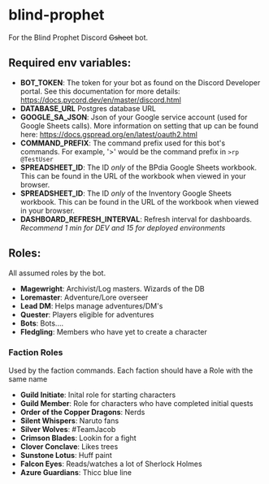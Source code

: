 # blind-prophet
For the Blind Prophet Discord ~~Gsheet~~ bot.

## Required env variables:
* **BOT_TOKEN**: The token for your bot as found on the Discord Developer portal. See this documentation for more details: https://docs.pycord.dev/en/master/discord.html
* **DATABASE_URL** Postgres database URL
* **GOOGLE_SA_JSON**: Json of your Google service account (used for Google Sheets calls). More information on setting that up can be found here: https://docs.gspread.org/en/latest/oauth2.html
* **COMMAND_PREFIX**: The command prefix used for this bot's commands. For example, '>' would be the command prefix in `>rp @TestUser`
* **SPREADSHEET_ID**: The ID *only* of the BPdia Google Sheets workbook. This can be found in the URL of the workbook when viewed in your browser.
* **SPREADSHEET_ID**: The ID *only* of the Inventory Google Sheets workbook. This can be found in the URL of the workbook when viewed in your browser.
* **DASHBOARD_REFRESH_INTERVAL**: Refresh interval for dashboards. *Recommend 1 min for DEV and 15 for deployed environments*

## Roles:
All assumed roles by the bot.
* **Magewright**: Archivist/Log masters. Wizards of the DB
* **Loremaster**: Adventure/Lore overseer
* **Lead DM**: Helps manage adventures/DM's
* **Quester**: Players eligible for adventures
* **Bots**: Bots....
* **Fledgling**: Members who have yet to create a character

### Faction Roles
Used by the faction commands. Each faction should have a Role with the same name
* **Guild Initiate**: Inital role for starting characters 
* **Guild Member**: Role for characters who have completed initial quests
* **Order of the Copper Dragons**: Nerds
* **Silent Whispers**: Naruto fans
* **Silver Wolves**: #TeamJacob
* **Crimson Blades**: Lookin for a fight
* **Clover Conclave**: Likes trees
* **Sunstone Lotus**: Huff paint
* **Falcon Eyes**: Reads/watches a lot of Sherlock Holmes
* **Azure Guardians**: Thicc blue line
